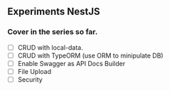 ## Experiments NestJS

### Cover in the series so far. 
- [ ] CRUD with local-data.
- [ ] CRUD with TypeORM (use ORM to minipulate DB)
- [ ] Enable Swagger as API Docs Builder 
- [ ] File Upload
- [ ] Security
